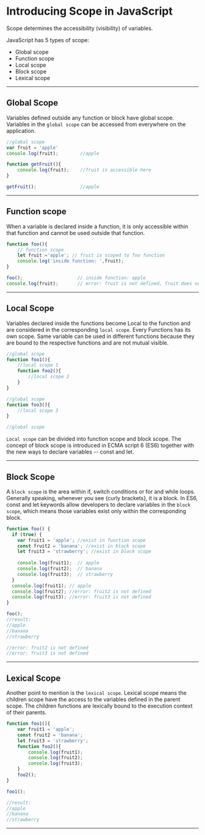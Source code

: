 # Introducing Scope in JavaScript
Scope determines the accessibility (visibility) of variables.

JavaScript has 5 types of scope:

* Global scope
* Function scope
* Local scope
* Block scope
* Lexical scope

***

## Global Scope
Variables defined outside any function or block have global scope. Variables in the ```global scope``` can be accessed from everywhere on the application.

```js
//global scope
var fruit = 'apple'
console.log(fruit);        //apple

function getFruit(){
    console.log(fruit);    //fruit is accessible here
}

getFruit();                //apple
```

***

## Function scope
When a variable is declared inside a function, it is only accessible within that function and cannot be used outside that function.

```js
function foo(){
    // function scope
    let fruit ='apple'; // fruit is scoped to foo function
    console.log('inside function: ',fruit);
}

foo();                    // inside function: apple
console.log(fruit);       // error: fruit is not defined, fruit does not exist outside the function foo.
```

***

## Local Scope
Variables declared inside the functions become Local to the function and are considered in the corresponding ```local scope```. Every Functions has its own scope. Same variable can be used in different functions because they are bound to the respective functions and are not mutual visible.

```js
//global scope
function foo1(){
    //local scope 1
    function foo2(){
        //local scope 2
    }
}

//global scope
function foo3(){
    //local scope 3
}

//global scope
```

```Local scope``` can be divided into function scope and block scope. The concept of block scope is introduced in ECMA script 6 (ES6) together with the new ways to declare variables -- const and let.

***

## Block Scope
A ```block scope``` is the area within if, switch conditions or for and while loops. Generally speaking, whenever you see {curly brackets}, it is a block. In ES6, const and let keywords allow developers to declare variables in the ```block scope```, which means those variables exist only within the corresponding block.

```js
function foo() {
  if (true) {
    var fruit1 = 'apple'; //exist in function scope
    const fruit2 = 'banana'; //exist in block scope
    let fruit3 = 'strawberry'; //exist in block scope
    
    console.log(fruit1);  // apple
    console.log(fruit2);  // banana
    console.log(fruit3);  // strawberry
  }
  console.log(fruit1); // apple
  console.log(fruit2); //error: fruit2 is not defined
  console.log(fruit3); //error: fruit3 is not defined
}

foo();
//result:
//apple
//banana
//strawberry

//error: fruit2 is not defined
//error: fruit3 is not defined
```

***

## Lexical Scope
Another point to mention is the ```lexical scope```. Lexical scope means the children scope have the access to the variables defined in the parent scope. The children functions are lexically bound to the execution context of their parents.

```js
function foo1(){
    var fruit1 = 'apple';        
    const fruit2 = 'banana';     
    let fruit3 = 'strawberry';
    function foo2(){
        console.log(fruit1);
        console.log(fruit2);
        console.log(fruit3);
    }
    foo2();
}

foo1();

//result:
//apple
//banana
//strawberry
```
***
